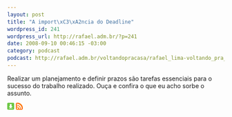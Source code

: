 ```yaml
--- 
layout: post
title: "A import\xC3\xA2ncia do Deadline"
wordpress_id: 241
wordpress_url: http://rafael.adm.br/?p=241
date: 2008-09-10 00:46:15 -03:00
category: podcast
podcast: http://rafael.adm.br/voltandopracasa/rafael_lima-voltando_pra_casa-0016.mp3
---
```

Realizar um planejamento e definir prazos são tarefas essenciais para o sucesso do trabalho realizado. Ouça e confira o que eu acho sorbe o assunto.

<a class="noborder" href="http://rafael.adm.br/voltandopracasa/rafael_lima-voltando_pra_casa-0016.mp3" title="Download"><img src="/images/download_green.gif" border="0" alt="Download" /></a> <a class="noborder" href="http://feeds.feedburner.com/rafael_lima_podcast" title="RSS"><img src="/images/icn-feed-16x16.png" border="0" alt="RSS" /></a>

